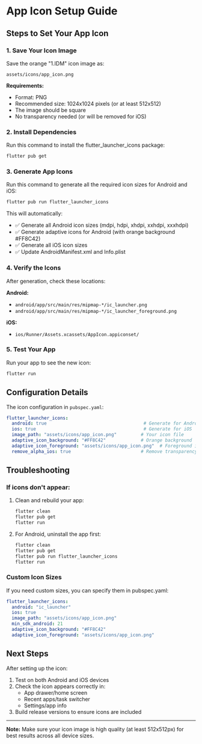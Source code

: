# App Icon Setup Guide

## Steps to Set Your App Icon

### 1. Save Your Icon Image
Save the orange "1.IDM" icon image as:
```
assets/icons/app_icon.png
```

**Requirements:**
- Format: PNG
- Recommended size: 1024x1024 pixels (or at least 512x512)
- The image should be square
- No transparency needed (or will be removed for iOS)

### 2. Install Dependencies
Run this command to install the flutter_launcher_icons package:
```bash
flutter pub get
```

### 3. Generate App Icons
Run this command to generate all the required icon sizes for Android and iOS:
```bash
flutter pub run flutter_launcher_icons
```

This will automatically:
- ✅ Generate all Android icon sizes (mdpi, hdpi, xhdpi, xxhdpi, xxxhdpi)
- ✅ Generate adaptive icons for Android (with orange background #FF8C42)
- ✅ Generate all iOS icon sizes
- ✅ Update AndroidManifest.xml and Info.plist

### 4. Verify the Icons
After generation, check these locations:

**Android:**
- `android/app/src/main/res/mipmap-*/ic_launcher.png`
- `android/app/src/main/res/mipmap-*/ic_launcher_foreground.png`

**iOS:**
- `ios/Runner/Assets.xcassets/AppIcon.appiconset/`

### 5. Test Your App
Run your app to see the new icon:
```bash
flutter run
```

## Configuration Details

The icon configuration in `pubspec.yaml`:

```yaml
flutter_launcher_icons:
  android: true                                    # Generate for Android
  ios: true                                        # Generate for iOS
  image_path: "assets/icons/app_icon.png"         # Your icon file
  adaptive_icon_background: "#FF8C42"             # Orange background
  adaptive_icon_foreground: "assets/icons/app_icon.png"  # Foreground image
  remove_alpha_ios: true                          # Remove transparency for iOS
```

## Troubleshooting

### If icons don't appear:
1. Clean and rebuild your app:
   ```bash
   flutter clean
   flutter pub get
   flutter run
   ```

2. For Android, uninstall the app first:
   ```bash
   flutter clean
   flutter pub get
   flutter pub run flutter_launcher_icons
   flutter run
   ```

### Custom Icon Sizes
If you need custom sizes, you can specify them in pubspec.yaml:
```yaml
flutter_launcher_icons:
  android: "ic_launcher"
  ios: true
  image_path: "assets/icons/app_icon.png"
  min_sdk_android: 21
  adaptive_icon_background: "#FF8C42"
  adaptive_icon_foreground: "assets/icons/app_icon.png"
```

## Next Steps

After setting up the icon:
1. Test on both Android and iOS devices
2. Check the icon appears correctly in:
   - App drawer/home screen
   - Recent apps/task switcher
   - Settings/app info
3. Build release versions to ensure icons are included

---
**Note:** Make sure your icon image is high quality (at least 512x512px) for best results across all device sizes.
